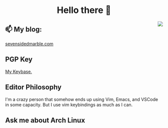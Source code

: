 <h1 align="center">
Hello there 👋
</h1>

<img align="right" src="https://github-readme-stats.vercel.app/api?username=sevensidedmarble&show_icons=true&theme=darcula" />

## 📫 My blog:
[sevensidedmarble.com](https://sevensidedmarble.com)

## PGP Key
[My Keybase.](https://keybase.io/sevensidedmarble)

## Editor Philosophy

I'm a crazy person that somehow ends up using Vim, Emacs, and VSCode in some capacity. But I use vim keybindings as much as I can.

## Ask me about Arch Linux
